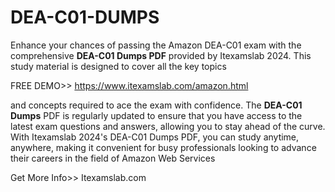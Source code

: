 # DEA-C01-DUMPS
Enhance your chances of passing the Amazon DEA-C01 exam with the comprehensive **DEA-C01 Dumps PDF** provided by Itexamslab 2024. This study material is designed to cover all the key topics

FREE DEMO>> https://www.itexamslab.com/amazon.html

and concepts required to ace the exam with confidence.
The **DEA-C01 Dumps** PDF is regularly updated to ensure that you have access to the latest exam questions and answers, allowing you to stay ahead of the curve.
With Itexamslab 2024's DEA-C01 Dumps PDF, you can study anytime, anywhere, making it convenient for busy professionals looking to advance their careers in the field of Amazon Web Services

Get More Info>> Itexamslab.com
